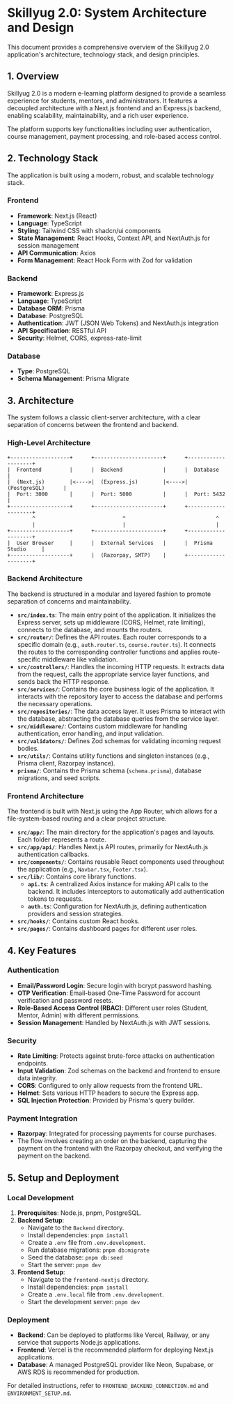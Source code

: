 # Skillyug 2.0: System Architecture and Design

This document provides a comprehensive overview of the Skillyug 2.0 application's architecture, technology stack, and design principles.

## 1. Overview

Skillyug 2.0 is a modern e-learning platform designed to provide a seamless experience for students, mentors, and administrators. It features a decoupled architecture with a Next.js frontend and an Express.js backend, enabling scalability, maintainability, and a rich user experience.

The platform supports key functionalities including user authentication, course management, payment processing, and role-based access control.

## 2. Technology Stack

The application is built using a modern, robust, and scalable technology stack.

### Frontend
- **Framework**: Next.js (React)
- **Language**: TypeScript
- **Styling**: Tailwind CSS with shadcn/ui components
- **State Management**: React Hooks, Context API, and NextAuth.js for session management
- **API Communication**: Axios
- **Form Management**: React Hook Form with Zod for validation

### Backend
- **Framework**: Express.js
- **Language**: TypeScript
- **Database ORM**: Prisma
- **Database**: PostgreSQL
- **Authentication**: JWT (JSON Web Tokens) and NextAuth.js integration
- **API Specification**: RESTful API
- **Security**: Helmet, CORS, express-rate-limit

### Database
- **Type**: PostgreSQL
- **Schema Management**: Prisma Migrate

## 3. Architecture

The system follows a classic client-server architecture, with a clear separation of concerns between the frontend and backend.

### High-Level Architecture
```
+-------------------+      +----------------------+      +--------------------+
|  Frontend         |      |  Backend             |      |  Database          |
|  (Next.js)        |<---->|  (Express.js)        |<---->|  (PostgreSQL)      |
|  Port: 3000       |      |  Port: 5000          |      |  Port: 5432        |
+-------------------+      +----------------------+      +--------------------+
        ^                            ^                             ^
        |                            |                             |
+-------------------+      +----------------------+      +--------------------+
|  User Browser     |      |  External Services   |      |  Prisma Studio     |
+-------------------+      |  (Razorpay, SMTP)    |      +--------------------+
```

### Backend Architecture

The backend is structured in a modular and layered fashion to promote separation of concerns and maintainability.

- **`src/index.ts`**: The main entry point of the application. It initializes the Express server, sets up middleware (CORS, Helmet, rate limiting), connects to the database, and mounts the routers.
- **`src/router/`**: Defines the API routes. Each router corresponds to a specific domain (e.g., `auth.router.ts`, `course.router.ts`). It connects the routes to the corresponding controller functions and applies route-specific middleware like validation.
- **`src/controllers/`**: Handles the incoming HTTP requests. It extracts data from the request, calls the appropriate service layer functions, and sends back the HTTP response.
- **`src/services/`**: Contains the core business logic of the application. It interacts with the repository layer to access the database and performs the necessary operations.
- **`src/repositories/`**: The data access layer. It uses Prisma to interact with the database, abstracting the database queries from the service layer.
- **`src/middleware/`**: Contains custom middleware for handling authentication, error handling, and input validation.
- **`src/validators/`**: Defines Zod schemas for validating incoming request bodies.
- **`src/utils/`**: Contains utility functions and singleton instances (e.g., Prisma client, Razorpay instance).
- **`prisma/`**: Contains the Prisma schema (`schema.prisma`), database migrations, and seed scripts.

### Frontend Architecture

The frontend is built with Next.js using the App Router, which allows for a file-system-based routing and a clear project structure.

- **`src/app/`**: The main directory for the application's pages and layouts. Each folder represents a route.
- **`src/app/api/`**: Handles Next.js API routes, primarily for NextAuth.js authentication callbacks.
- **`src/components/`**: Contains reusable React components used throughout the application (e.g., `Navbar.tsx`, `Footer.tsx`).
- **`src/lib/`**: Contains core library functions.
    - **`api.ts`**: A centralized Axios instance for making API calls to the backend. It includes interceptors to automatically add authentication tokens to requests.
    - **`auth.ts`**: Configuration for NextAuth.js, defining authentication providers and session strategies.
- **`src/hooks/`**: Contains custom React hooks.
- **`src/pages/`**: Contains dashboard pages for different user roles.

## 4. Key Features

### Authentication
- **Email/Password Login**: Secure login with bcrypt password hashing.
- **OTP Verification**: Email-based One-Time Password for account verification and password resets.
- **Role-Based Access Control (RBAC)**: Different user roles (Student, Mentor, Admin) with different permissions.
- **Session Management**: Handled by NextAuth.js with JWT sessions.

### Security
- **Rate Limiting**: Protects against brute-force attacks on authentication endpoints.
- **Input Validation**: Zod schemas on the backend and frontend to ensure data integrity.
- **CORS**: Configured to only allow requests from the frontend URL.
- **Helmet**: Sets various HTTP headers to secure the Express app.
- **SQL Injection Protection**: Provided by Prisma's query builder.

### Payment Integration
- **Razorpay**: Integrated for processing payments for course purchases.
- The flow involves creating an order on the backend, capturing the payment on the frontend with the Razorpay checkout, and verifying the payment on the backend.

## 5. Setup and Deployment

### Local Development
1.  **Prerequisites**: Node.js, pnpm, PostgreSQL.
2.  **Backend Setup**:
    - Navigate to the `Backend` directory.
    - Install dependencies: `pnpm install`
    - Create a `.env` file from `.env.development`.
    - Run database migrations: `pnpm db:migrate`
    - Seed the database: `pnpm db:seed`
    - Start the server: `pnpm dev`
3.  **Frontend Setup**:
    - Navigate to the `frontend-nextjs` directory.
    - Install dependencies: `pnpm install`
    - Create a `.env.local` file from `.env.development`.
    - Start the development server: `pnpm dev`

### Deployment
- **Backend**: Can be deployed to platforms like Vercel, Railway, or any service that supports Node.js applications.
- **Frontend**: Vercel is the recommended platform for deploying Next.js applications.
- **Database**: A managed PostgreSQL provider like Neon, Supabase, or AWS RDS is recommended for production.

For detailed instructions, refer to `FRONTEND_BACKEND_CONNECTION.md` and `ENVIRONMENT_SETUP.md`.
